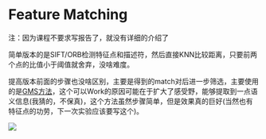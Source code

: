 # Feature Matching

注：因为课程不要求写报告了，就没有详细的介绍了

简单版本的是SIFT/ORB检测特征点和描述符，然后直接KNN比较距离，只要前两个点的比值小于阈值就舍弃，没啥难度。

提高版本前面的步骤也没啥区别，主要是得到的match对后进一步筛选，主要使用的是[GMS方法](https://link.springer.com/article/10.1007/s11263-019-01280-3)，这个可以Work的原因可能在于扩大了感受野，能够提取到一点语义信息(我猜的，不保真)，这个方法虽然步骤简单，但是效果真的巨好(当然也有特征点的功劳，下一次实验应该要写这个)。

![](E:\WorkSpace\VisualStudioWorkSpace\Classical-CV\FeatureMatching\img\result.png)